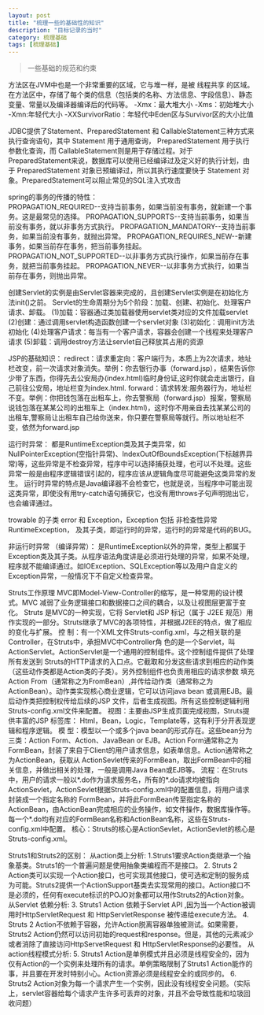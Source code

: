 ```yaml
---
layout: post
title: "梳理一些的基础性的知识"
description: "目标记录的当时"
category: 梳理基础
tags: [梳理基础]
---
```

> 一些基础的规范和约束

方法区在JVM中也是一个非常重要的区域，它与堆一样，是被 线程共享 的区域。 在方法区中，存储了每个类的信息（包括类的名称、方法信息、字段信息）、静态变量、常量以及编译器编译后的代码等。
-Xmx：最大堆大小
-Xms：初始堆大小
-Xmn:年轻代大小
-XXSurvivorRatio：年轻代中Eden区与Survivor区的大小比值


JDBC提供了Statement、PreparedStatement 和 CallableStatement三种方式来执行查询语句，其中 Statement 用于通用查询， PreparedStatement 用于执行参数化查询，而 CallableStatement则是用于存储过程。对于PreparedStatement来说，数据库可以使用已经编译过及定义好的执行计划，由于 PreparedStatement 对象已预编译过，所以其执行速度要快于 Statement 对象。PreparedStatement可以阻止常见的SQL注入式攻击

>
spring的事务的传播的特性：  
PROPAGATION_REQUIRED--支持当前事务，如果当前没有事务，就新建一个事务。这是最常见的选择。
PROPAGATION_SUPPORTS--支持当前事务，如果当前没有事务，就以非事务方式执行。
PROPAGATION_MANDATORY--支持当前事务，如果当前没有事务，就抛出异常。
PROPAGATION_REQUIRES_NEW--新建事务，如果当前存在事务，把当前事务挂起。
PROPAGATION_NOT_SUPPORTED--以非事务方式执行操作，如果当前存在事务，就把当前事务挂起。
PROPAGATION_NEVER--以非事务方式执行，如果当前存在事务，则抛出异常。

创建Servlet的实例是由Servlet容器来完成的，且创建Servlet实例是在初始化方法init()之前。
Servlet的生命周期分为5个阶段：加载、创建、初始化、处理客户请求、卸载。
(1)加载：容器通过类加载器使用servlet类对应的文件加载servlet
(2)创建：通过调用servlet构造函数创建一个servlet对象
(3)初始化：调用init方法初始化
(4)处理客户请求：每当有一个客户请求，容器会创建一个线程来处理客户请求
(5)卸载：调用destroy方法让servlet自己释放其占用的资源   

JSP的基础知识：
redirect：请求重定向：客户端行为，本质上为2次请求，地址栏改变，前一次请求对象消失。举例：你去银行办事（forward.jsp），结果告诉你少带了东西，你得先去公安局办(index.html)临时身份证,这时你就会走出银行，自己前往公安局，地址栏变为index.html.
forward：请求转发:服务器行为，地址栏不变。举例：你把钱包落在出租车上，你去警察局（forward.jsp）报案，警察局说钱包落在某某公司的出租车上（index.html)，这时你不用亲自去找某某公司的出租车,警察局让出租车自己给你送来，你只要在警察局等就行。所以地址栏不变，依然为forward.jsp


运行时异常： 都是RuntimeException类及其子类异常，如NullPointerException(空指针异常)、IndexOutOfBoundsException(下标越界异常)等，这些异常是不检查异常，程序中可以选择捕获处理，也可以不处理。这些异常一般是由程序逻辑错误引起的，程序应该从逻辑角度尽可能避免这类异常的发生。
       运行时异常的特点是Java编译器不会检查它，也就是说，当程序中可能出现这类异常，即使没有用try-catch语句捕获它，也没有用throws子句声明抛出它，也会编译通过。

trowable 的子类 error 和 Exception，Exception 包括 非检查性异常 RuntimeException， 及其子类，即运行时的异常，运行时的异常是代码的BUG。

非运行时异常 （编译异常）： 是RuntimeException以外的异常，类型上都属于Exception类及其子类。从程序语法角度讲是必须进行处理的异常，如果不处理，程序就不能编译通过。如IOException、SQLException等以及用户自定义的Exception异常，一般情况下不自定义检查异常。

Struts工作原理
MVC即Model-View-Controller的缩写，是一种常用的设计模式。MVC   减弱了业务逻辑接口和数据接口之间的耦合，以及让视图层更富于变化。
Struts   是MVC的一种实现，它将   Servlet和   JSP   标记（属于   J2EE   规范）用作实现的一部分。Struts继承了MVC的各项特性，并根据J2EE的特点，做了相应的变化与扩展。
控 制：有一个XML文件Struts-config.xml，与之相关联的是Controller，在Struts中，承担MVC中Controller角 色的是一个Servlet，叫ActionServlet。ActionServlet是一个通用的控制组件。这个控制组件提供了处理所有发送到 Struts的HTTP请求的入口点。它截取和分发这些请求到相应的动作类（这些动作类都是Action类的子类）。另外控制组件也负责用相应的请求参数 填充   Action   From（通常称之为FromBean）,并传给动作类（通常称之为ActionBean）。动作类实现核心商业逻辑，它可以访问java   bean   或调用EJB。最后动作类把控制权传给后续的JSP   文件，后者生成视图。所有这些控制逻辑利用Struts-config.xml文件来配置。
视图：主要由JSP生成页面完成视图，Struts提供丰富的JSP   标签库：   Html，Bean，Logic，Template等，这有利于分开表现逻辑和程序逻辑。
模 型：模型以一个或多个java   bean的形式存在。这些bean分为三类：Action   Form、Action、JavaBean   or   EJB。Action   Form通常称之为FormBean，封装了来自于Client的用户请求信息，如表单信息。Action通常称之为ActionBean，获取从 ActionSevlet传来的FormBean，取出FormBean中的相关信息，并做出相关的处理，一般是调用Java   Bean或EJB等。
流程：在Struts中，用户的请求一般以*.do作为请求服务名，所有的*.do请求均被指向 ActionSevlet，ActionSevlet根据Struts-config.xml中的配置信息，将用户请求封装成一个指定名称的 FormBean，并将此FormBean传至指定名称的ActionBean，由ActionBean完成相应的业务操作，如文件操作，数据库操作等。 每一个*.do均有对应的FormBean名称和ActionBean名称，这些在Struts-config.xml中配置。
核心：Struts的核心是ActionSevlet，ActionSevlet的核心是Struts-config.xml。

Struts1和Struts2的区别：
从action类上分析:
1.Struts1要求Action类继承一个抽象基类。Struts1的一个普遍问题是使用抽象类编程而不是接口。
2. Struts 2 Action类可以实现一个Action接口，也可实现其他接口，使可选和定制的服务成为可能。Struts2提供一个ActionSupport基类去实现常用的接口。Action接口不是必须的，任何有execute标识的POJO对象都可以用作Struts2的Action对象。
从Servlet 依赖分析:
3. Struts1 Action 依赖于Servlet API ,因为当一个Action被调用时HttpServletRequest 和 HttpServletResponse 被传递给execute方法。
4. Struts 2 Action不依赖于容器，允许Action脱离容器单独被测试。如果需要，Struts2 Action仍然可以访问初始的request和response。但是，其他的元素减少或者消除了直接访问HttpServetRequest 和 HttpServletResponse的必要性。
从action线程模式分析:
5. Struts1 Action是单例模式并且必须是线程安全的，因为仅有Action的一个实例来处理所有的请求。单例策略限制了Struts1 Action能作的事，并且要在开发时特别小心。Action资源必须是线程安全的或同步的。
6. Struts2 Action对象为每一个请求产生一个实例，因此没有线程安全问题。（实际上，servlet容器给每个请求产生许多可丢弃的对象，并且不会导致性能和垃圾回收问题）
